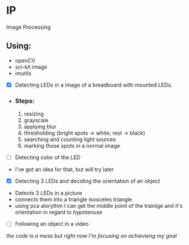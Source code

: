 # IP
Image Processing

## Using:
* openCV
* sci-kit image
* imutils

- [x] Detecting LEDs in a image of a breadboard with mounted LEDs.
* ### Steps:
  1. resizing
  2. grayscale 
  3. applying blur
  4. thresholding (bright spots -> white; rest -> black)
  5. searching and counting light sources
  6. marking those spots in a normal image

- [ ] Detecting color of the LED
* I've got an idea for that, but will try later

- [x] Detecting 3 LEDs and deciding the orientation of an object
* Detects 3 LEDs in a picture
* connects them into a triangle isosceles triangle
* using pca alorythm I can get the middle point of the trainlge and it's orientation in regard to hypotenuse

- [ ] Following an object in a video


<i>the code is a mess but right now I'm focusing on achievieng my goal</i>
